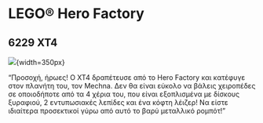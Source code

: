 # LEGO® Hero Factory

## 6229 XT4

![](https://www.lego.com/cdn/product-assets/product.img.pri/6229_prod.jpg){width=350px}

“Προσοχή, ήρωες! Ο XT4 δραπέτευσε από το Hero Factory και κατέφυγε στον πλανήτη του, τον Mechna. Δεν θα είναι εύκολο να βάλεις χειροπέδες σε οποιοδήποτε από τα 4 χέρια του, που είναι εξοπλισμένα με δίσκους ξυραφιού, 2 εντυπωσιακές λεπίδες και ένα κόφτη λέιζερ! Να είστε ιδιαίτερα προσεκτικοί γύρω από αυτό το βαρύ μεταλλικό ρομπότ!”